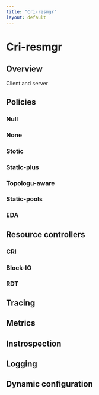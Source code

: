 ```yaml
---
title: "Cri-resmgr"
layout: default
---
```


# Cri-resmgr

## Overview

Client and server

## Policies

### Null

### None

### Stotic

### Static-plus

### Topologu-aware

### Static-pools

### EDA


## Resource controllers

### CRI

### Block-IO

### RDT


## Tracing

## Metrics

## Instrospection

## Logging

## Dynamic configuration
